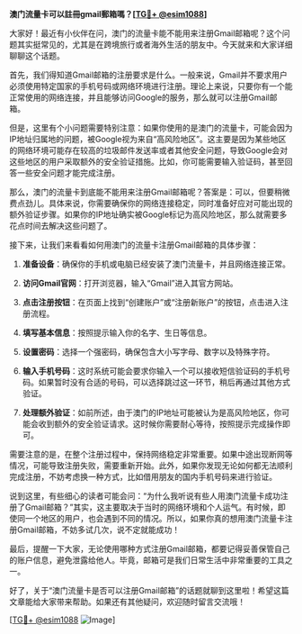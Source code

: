 **澳门流量卡可以註冊gmail郵箱嗎？[[TG💪+ @esim1088](https://t.me/s/esim1088)]**

大家好！最近有小伙伴在问，澳门的流量卡能不能用来注册Gmail邮箱呢？这个问题其实挺常见的，尤其是在跨境旅行或者海外生活的朋友中。今天就来和大家详细聊聊这个话题。

首先，我们得知道Gmail邮箱的注册要求是什么。一般来说，Gmail并不要求用户必须使用特定国家的手机号码或网络环境进行注册。理论上来说，只要你有一个能正常使用的网络连接，并且能够访问Google的服务，那么就可以注册Gmail邮箱。

但是，这里有个小问题需要特别注意：如果你使用的是澳门的流量卡，可能会因为IP地址归属地的问题，被Google视为来自“高风险地区”。这主要是因为某些地区的网络环境可能存在较高的垃圾邮件发送率或者其他安全问题，导致Google会对这些地区的用户采取额外的安全验证措施。比如，你可能需要输入验证码，甚至回答一些安全问题才能完成注册。

那么，澳门的流量卡到底能不能用来注册Gmail邮箱呢？答案是：可以，但要稍微费点劲儿。具体来说，你需要确保你的网络连接稳定，同时准备好应对可能出现的额外验证步骤。如果你的IP地址确实被Google标记为高风险地区，那么就需要多花点时间去解决这些问题了。

接下来，让我们来看看如何用澳门的流量卡注册Gmail邮箱的具体步骤：

1. **准备设备**：确保你的手机或电脑已经安装了澳门流量卡，并且网络连接正常。
   
2. **访问Gmail官网**：打开浏览器，输入“Gmail”进入其官方网站。

3. **点击注册按钮**：在页面上找到“创建账户”或“注册新账户”的按钮，点击进入注册流程。

4. **填写基本信息**：按照提示输入你的名字、生日等信息。

5. **设置密码**：选择一个强密码，确保包含大小写字母、数字以及特殊字符。

6. **输入手机号码**：这时系统可能会要求你输入一个可以接收短信验证码的手机号码。如果暂时没有合适的号码，可以选择跳过这一环节，稍后再通过其他方式验证。

7. **处理额外验证**：如前所述，由于澳门的IP地址可能被认为是高风险地区，你可能会收到额外的安全验证请求。这时候你需要耐心等待，按照提示完成操作即可。

需要注意的是，在整个注册过程中，保持网络稳定非常重要。如果中途出现断网等情况，可能导致注册失败，需要重新开始。此外，如果你发现无论如何都无法顺利完成注册，不妨考虑换一种方式，比如借用朋友的国内手机号码来进行验证。

说到这里，有些细心的读者可能会问：“为什么我听说有些人用澳门流量卡成功注册了Gmail邮箱？”其实，这主要取决于当时的网络环境和个人运气。有时候，即使同一个地区的用户，也会遇到不同的情况。所以，如果你真的想用澳门流量卡注册Gmail邮箱，不妨多试几次，说不定就能成功！

最后，提醒一下大家，无论使用哪种方式注册Gmail邮箱，都要记得妥善保管自己的账户信息，避免泄露给他人。毕竟，邮箱可是我们日常生活中非常重要的工具之一。

好了，关于“澳门流量卡是否可以注册Gmail邮箱”的话题就聊到这里啦！希望这篇文章能给大家带来帮助。如果还有其他疑问，欢迎随时留言交流哦！

[[TG💪+ @esim1088](https://t.me/s/esim1088) ![Image](https://i.postimg.cc/4NQfJmqS/Snipaste-2025-05-13-00-14-12.png)]